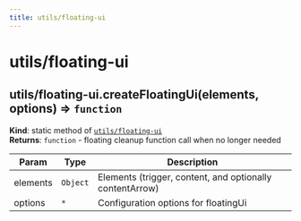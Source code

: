 ```yaml
---
title: utils/floating-ui
---
```


<a name="module_utils/floating-ui"></a>

# utils/floating-ui
<a name="module_utils/floating-ui.createFloatingUi"></a>

## utils/floating-ui.createFloatingUi(elements, options) ⇒ <code>function</code>
**Kind**: static method of [<code>utils/floating-ui</code>](#module_utils/floating-ui)  
**Returns**: <code>function</code> - floating cleanup function call when no longer needed  

| Param | Type | Description |
| --- | --- | --- |
| elements | <code>Object</code> | Elements (trigger, content, and optionally contentArrow) |
| options | <code>\*</code> | Configuration options for floatingUi |


  